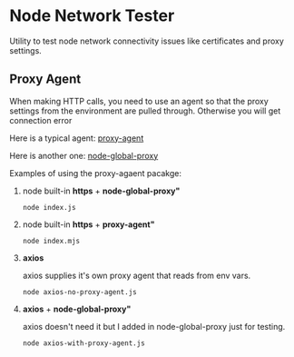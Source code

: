 # Node Network Tester

Utility to test node network connectivity issues like certificates and proxy settings.

## Proxy Agent 
When making HTTP calls, you need to use an agent so that the proxy settings from the environment are pulled through. Otherwise you will get connection error

Here is a typical agent:
[proxy-agent](https://www.npmjs.com/package/proxy-agent)

Here is another one:
[node-global-proxy](https://github.com/wwwzbwcom/node-global-proxy)

<p>Examples of using the proxy-agaent pacakge:</p>


1. node built-in **https** + **node-global-proxy"**<p>
`node index.js`


2. node built-in **https** + **proxy-agent"**<p>
`node index.mjs`


3. **axios**<p>
axios supplies it's own proxy agent that reads from env vars.<p>
`node axios-no-proxy-agent.js`


4. **axios** + **node-global-proxy"**<p>
axios doesn't need it but I added in node-global-proxy just for testing.<p>
`node axios-with-proxy-agent.js`
